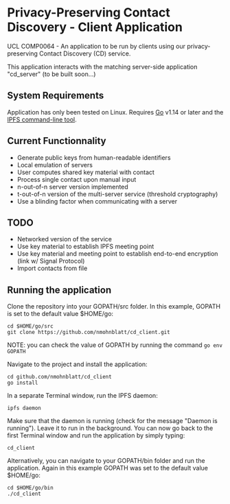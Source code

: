 # Privacy-Preserving Contact Discovery - Client Application
UCL COMP0064 - An application to be run by clients using our privacy-preserving Contact Discovery (CD) service.

This application interacts with the matching server-side application "cd_server" (to be built soon...)

## System Requirements
Application has only been tested on Linux. Requires [Go](https://golang.org) v1.14 or later and the [IPFS command-line tool](https://ipfs.io/#install).

## Current Functionnality
- Generate public keys from human-readable identifiers
- Local emulation of servers
- User computes shared key material with contact
- Process single contact upon manual input
- n-out-of-n server version implemented
- t-out-of-n version of the multi-server service (threshold cryptography)
- Use a blinding factor when communicating with a server

## TODO
- Networked version of the service
- Use key material to establish IPFS meeting point
- Use key material and meeting point to establish end-to-end encryption (link w/ Signal Protocol)
- Import contacts from file

## Running the application

Clone the repository into your GOPATH/src folder. In this example, GOPATH is set to the default value $HOME/go:

    cd $HOME/go/src
    git clone https://github.com/nmohnblatt/cd_client.git

NOTE: you can check the value of GOPATH by running the command `go env GOPATH`

Navigate to the project and install the application:

    cd github.com/nmohnblatt/cd_client
    go install

In a separate Terminal window, run the IPFS daemon:

    ipfs daemon

Make sure that the daemon is running (check for the message "Daemon is running"). Leave it to run in the background. You can now go back to the first Terminal window and run the application by simply typing:

    cd_client

Alternatively, you can navigate to your GOPATH/bin folder and run the application. Again in this example GOPATH was set to the default value $HOME/go:

    cd $HOME/go/bin
    ./cd_client
